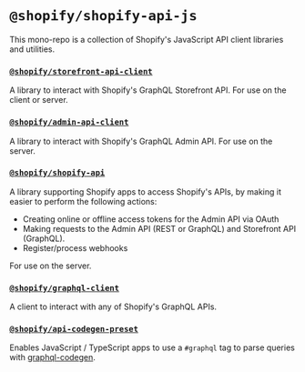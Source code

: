# `@shopify/shopify-api-js`

This mono-repo is a collection of Shopify's JavaScript API client libraries and utilities.

### [`@shopify/storefront-api-client`](./packages/storefront-api-client)

A library to interact with Shopify's GraphQL Storefront API. For use on the client or server.

### [`@shopify/admin-api-client`](./packages/admin-api-client)

A library to interact with Shopify's GraphQL Admin API. For use on the server.

### [`@shopify/shopify-api`](./packages/shopify-api)

A library supporting Shopify apps to access Shopify's APIs, by making it easier to perform the following actions:

- Creating online or offline access tokens for the Admin API via OAuth
- Making requests to the Admin API (REST or GraphQL) and Storefront API (GraphQL).
- Register/process webhooks

For use on the server.

### [`@shopify/graphql-client`](./packages/graphql-client)

A client to interact with any of Shopify's GraphQL APIs.

### [`@shopify/api-codegen-preset`](./packages/api-codegen-preset)

Enables JavaScript / TypeScript apps to use a `#graphql` tag to parse queries with [graphql-codegen](https://the-guild.dev/graphql/codegen).
